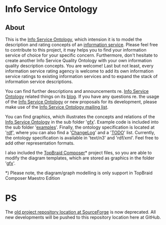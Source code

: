 Info Service Ontology
=====================

About
-----

This is the [Info Service Ontology](http://purl.org/is/core#), which intension it is to model the description and rating concepts of an [information service](http://infoserviceonto.smiy.org/2010/06/23/what-is-an-information-service/). 
Please feel free to contribute to this project, it may helps you to find your information service of choice for your specific concern.
Furthermore, don't hesitate to create another Info Service Quality Ontology with your own information quality description concepts. 
You are welcome! 
Last but not least, every information service rating agency is welcome to add its own information service ratings to existing information
services and to expand the stack of information service descriptions.

You can find further descriptions and announcements re. [Info Service Ontology](http://purl.org/is/core#) related things on its [blog](http://infoserviceonto.smiy.org/). If you have any questions re.
the usage of the [Info Service Ontology](http://purl.org/is/core#) or new proposals for its development, please make use of the [Info Service Ontology mailing list](http://groups.google.com/group/info-service-ontology-specification-group/).

You can find graphics, which illustrates the concepts and relations of the [Info Service Ontology](http://purl.org/is/core#) in the sub folder '[gfx](https://github.com/smiy/infoserviceonto/tree/master/gfx)'. Example code is
included into the sub folder '[examples](https://github.com/smiy/infoserviceonto/tree/master/examples)'. Finally, the ontology specification is located at '[rdf](https://github.com/smiy/infoserviceonto/tree/master/rdf)', where you can also find a '[ChangeLog](https://github.com/smiy/infoserviceonto/blob/master/rdf/ChangeLog)'
and a '[TODO](https://github.com/smiy/infoserviceonto/blob/master/rdf/TODO)' list. Currently, the ontology specification is available in 'text/n3' and 'rdf/xml'. Feel free to add other representation
formats.

I also included the [TopBraid Composer](http://www.topquadrant.com/products/TB_Composer.html)* project files, so you are able to modify the diagram templates, which are stored as graphics
in the folder '[gfx](https://github.com/smiy/infoserviceonto/tree/master/gfx)'.

*) Please note, the diagram/graph modelling is only support in TopBraid Composer Maestro Edition

PS
==

The [old project repository location at SourceForge](http://infoserviceonto.svn.sourceforge.net/viewvc/infoserviceonto/infoservice/) is now deprecated. All new developments will be pushed to this repository location here at GitHub.
